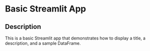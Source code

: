 # Basic Streamlit App

## Description
This is a basic Streamlit app that demonstrates how to display a title, a description, and a sample DataFrame.

